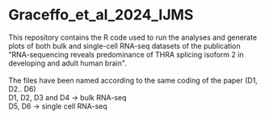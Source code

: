# Graceffo_et_al_2024_IJMS
This repository contains the R code used to run the analyses and generate plots of both bulk and single-cell RNA-seq datasets of the publication "RNA-sequencing reveals predominance of THRA splicing isoform 2 in developing and adult human brain".\
\
The files have been named according to the same coding of the paper (D1, D2.. D6)\
D1, D2, D3 and D4 -> bulk RNA-seq\
D5, D6 -> single cell RNA-seq

